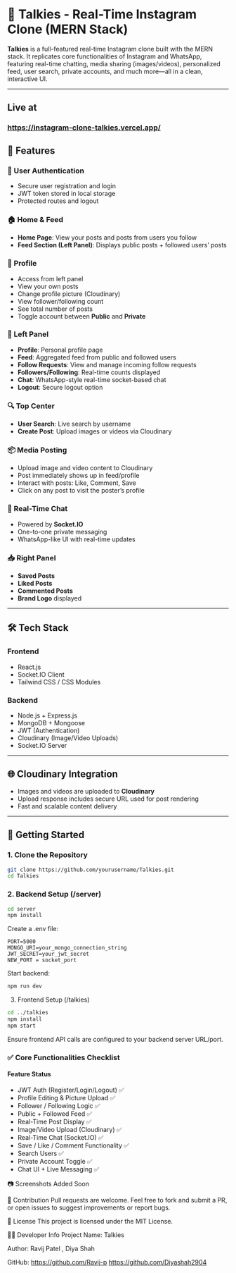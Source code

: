 # 📸 Talkies - Real-Time Instagram Clone (MERN Stack)

**Talkies** is a full-featured real-time Instagram clone built with the MERN stack. It replicates core functionalities of Instagram and WhatsApp, featuring real-time chatting, media sharing (images/videos), personalized feed, user search, private accounts, and much more—all in a clean, interactive UI.

---
## Live at
### https://instagram-clone-talkies.vercel.app/
## 🌟 Features

### 🔐 User Authentication
- Secure user registration and login
- JWT token stored in local storage
- Protected routes and logout

### 🏠 Home & Feed
- **Home Page**: View your posts and posts from users you follow
- **Feed Section (Left Panel)**: Displays public posts + followed users’ posts

### 👤 Profile
- Access from left panel
- View your own posts
- Change profile picture (Cloudinary)
- View follower/following count
- See total number of posts
- Toggle account between **Public** and **Private**

### 🧭 Left Panel
- **Profile**: Personal profile page
- **Feed**: Aggregated feed from public and followed users
- **Follow Requests**: View and manage incoming follow requests
- **Followers/Following**: Real-time counts displayed
- **Chat**: WhatsApp-style real-time socket-based chat
- **Logout**: Secure logout option

### 🔍 Top Center
- **User Search**: Live search by username
- **Create Post**: Upload images or videos via Cloudinary

### 📦 Media Posting
- Upload image and video content to Cloudinary
- Post immediately shows up in feed/profile
- Interact with posts: Like, Comment, Save
- Click on any post to visit the poster’s profile

### 💬 Real-Time Chat
- Powered by **Socket.IO**
- One-to-one private messaging
- WhatsApp-like UI with real-time updates

### 📥 Right Panel
- **Saved Posts**
- **Liked Posts**
- **Commented Posts**
- **Brand Logo** displayed

---

## 🛠 Tech Stack

### Frontend
- React.js
- Socket.IO Client
- Tailwind CSS / CSS Modules

### Backend
- Node.js + Express.js
- MongoDB + Mongoose
- JWT (Authentication)
- Cloudinary (Image/Video Uploads)
- Socket.IO Server

---

## 🌐 Cloudinary Integration

- Images and videos are uploaded to **Cloudinary**
- Upload response includes secure URL used for post rendering
- Fast and scalable content delivery

---

## 🚀 Getting Started

### 1. Clone the Repository

```bash
git clone https://github.com/yourusername/Talkies.git
cd Talkies
```
### 2. Backend Setup (/server)
```bash
cd server
npm install
```
Create a .env file:

```env
PORT=5000
MONGO_URI=your_mongo_connection_string
JWT_SECRET=your_jwt_secret
NEW_PORT = socket_port
```
Start backend:

```bash
npm run dev
```
3. Frontend Setup (/talkies)
```bash
cd ../talkies
npm install
npm start
```
Ensure frontend API calls are configured to your backend server URL/port.

### ✅ Core Functionalities Checklist
#### Feature Status
- JWT Auth (Register/Login/Logout)	✅
- Profile Editing & Picture Upload	✅
- Follower / Following Logic	✅
- Public + Followed Feed	✅
- Real-Time Post Display	✅
- Image/Video Upload (Cloudinary)	✅
- Real-Time Chat (Socket.IO)	✅
- Save / Like / Comment Functionality	✅
- Search Users	✅
- Private Account Toggle	✅
- Chat UI + Live Messaging	✅

📷 Screenshots
Added Soon

🤝 Contribution
Pull requests are welcome. Feel free to fork and submit a PR, or open issues to suggest improvements or report bugs.

📄 License
This project is licensed under the MIT License.

👨‍💻 Developer Info
Project Name: Talkies

Author: Ravij Patel , Diya Shah

GitHub: https://github.com/Ravij-p
        https://github.com/Diyashah2904
